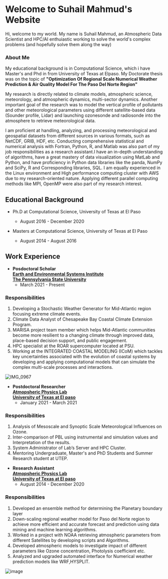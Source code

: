 # Welcome to Suhail Mahmud's Website

Hi, welcome to my world. My name is Suhail Mahmud, an Atmospheric Data Scientist and HPC/AI enthuiastic working to solve the world's complex problems (and hopefully solve them along the way)

### About Me

My educational background is in Computational Science, which i have Master's and Phd in from University of Texas at Elpaso. My Doctorate thesis was on the topic of **"Optimization Of Regional Scale Numerical Weather Prediction & Air Quality Model For The Paso Del Norte Region"**

My research is directly related to climate models, atmospheric science, meteorology, and atmospheric dynamics, multi-sector dynamics. Another important goal of the research was to model the vertical profile of pollutants and other meteorological parameters using different satellite-based data (Sounder profile, Lidar) and launching ozonesonde and radiosonde into the atmosphere to retrieve meteorological data.

I am proficient at handling, analyzing, and processing meteorological and geospatial datasets from different sources in various formats, such as NetCDF, GRIB, HDF, etc.  Conducting comprehensive statistical and numerical analysis with Fortran, Python, R, and Matlab was also part of my job responsibilities as a research assistant.I have an in-depth understanding of algorithms, have a great mastery of data visualization using  MatLab and Python, and have proficiency in Python data libraries like the panda, NumPy and SciPy, R and  Corresponding libraries, SQL. I am equally experienced in the Linux environment and High performance computing cluster with AWS due to my research-oriented nature. Applying different parallel computing methods like MPI, OpenMP were also part of my research interest. 

## Educational Background

- Ph.D at Computational Science, University of Texas at El Paso
  - August 2016 - December 2020
  
- Masters at Computational Science, University of Texas at El Paso
  - August 2014 - August 2016

## Work Experience

- **Posdoctoral Scholar   
[Earth and Environmental Systems Institute](https://www.eesi.psu.edu/directory/suhail-mahmud)  
[The Pennsylvania State University](www.psu.edu)**
  - March 2021 - Present


### Responsibilities
1. Developing a Stochastic Weather Generator for Mid-Atlantic region focusing extreme climate events.
2. Climate Data Analyst of Chesapeake Bay Coastal Climate Extension Program.
3. MARISA project team member which helps Mid-Atlantic communities become more resilient to a changing climate through improved data, place-based decision support, and public engagement.
4. HPC specialist at the ROAR supercomputer located at PSU.
5. Working at the INTEGRATED COASTAL MODELING (ICoM) which tackles
key uncertainties associated with the evolution of coastal systems by developing and applying computational models that can simulate the complex multi-scale
processes and interactions.

![IMG_0967](https://user-images.githubusercontent.com/18476138/150695379-6ee16c7a-c5b0-4743-aabb-94d38f5fb048.JPG)

- **Postdoctoral Researcher  
[Atmopsheric Physics Lab](https://sites.google.com/view/atmphyutep/home)  
[University of Texas at El paso](www.utep.edu)**  
   - January 2021 - March 2021
   
### Responsibilities
1. Analysis of Mesoscale and Synoptic Scale Meteorological Influences on Ozone.
2. Inter-comparison of PBL using instrumental and simulation values and Interpretation of the results.
3. System Administrator of Lab’s Server and HPC Cluster.
4.  Mentoring Undergraduate, Master's and PhD Students and Summer Research student at UTEP.


- **Research Assistant  
[Atmopsheric Physics Lab](https://sites.google.com/view/atmphyutep/home)  
[University of Texas at El paso](www.utep.edu)**  
  - August 2014 - December 2020  

### Responsibilities
1. Developed an ensemble method for determining the Planetary boundary layer
2. Down-scaling regional weather model for Paso del Norte region to achieve more efficient and accurate forecast and prediction using data mining and machine
learning algorithms.
3. Worked in a project with NOAA retrieving atmospheric parameters from different Satellites by developing scripts and Algorithms.
4.  Developed atmospheric models to investigate impact of different parameters like Ozone concentration, Photolysis coefficient etc.
5.  Analyzed and upgraded automated interface for Numerical weather prediction models like WRF,HYSPLIT.

![image](https://user-images.githubusercontent.com/18476138/150697746-7ccaf17e-7b9b-4496-9fe5-f2322f9176d1.png)

